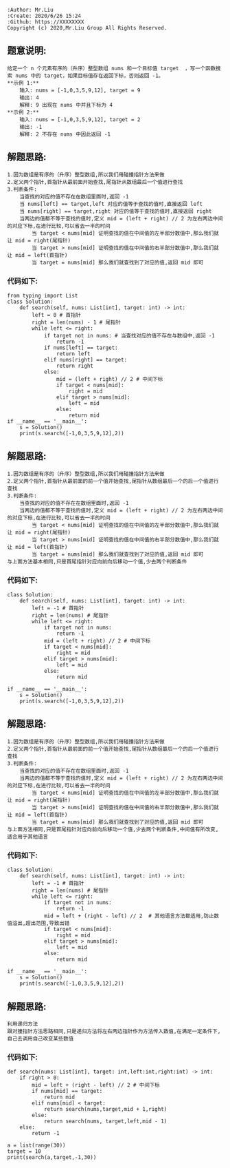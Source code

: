     :Author: Mr.Liu
    :Create: 2020/6/26 15:24
    :Github: https://XXXXXXXX
    Copyright (c) 2020,Mr.Liu Group All Rights Reserved.

## 题意说明:
    给定一个 n 个元素有序的（升序）整型数组 nums 和一个目标值 target  ，写一个函数搜索 nums 中的 target，如果目标值存在返回下标，否则返回 -1。
    **示例 1:**
        输入: nums = [-1,0,3,5,9,12], target = 9
        输出: 4
        解释: 9 出现在 nums 中并且下标为 4
    **示例 2:**
        输入: nums = [-1,0,3,5,9,12], target = 2
        输出: -1
        解释: 2 不存在 nums 中因此返回 -1

## 解题思路:
    1.因为数组是有序的（升序）整型数组,所以我们用碰撞指针方法来做
    2.定义两个指针,首指针从最前面开始查找,尾指针从数组最后一个值进行查找
    3.判断条件:
        当查找的对应的值不存在在数组里面时,返回 -1
        当 nums[left] == target,left 对应的值等于查找的值时,直接返回 left
        当 nums[right] == target,right 对应的值等于查找的值时,直接返回 right
        当两边的值都不等于查找的值时,定义 mid = (left + right) // 2 为左右两边中间的对应下标,在进行比较,可以省去一半的时间
            当 target < nums[mid] 证明查找的值在中间值的左半部分数值中,那么我们就让 mid = right(尾指针) 
            当 target > nums[mid] 证明查找的值在中间值的右半部分数值中,那么我们就让 mid = left(首指针) 
            当 target = nums[mid] 那么我们就查找到了对应的值,返回 mid 即可

### 代码如下:
    from typing import List
    class Solution:
        def search(self, nums: List[int], target: int) -> int:
            left = 0 # 首指针
            right = len(nums) - 1 # 尾指针
            while left <= right:
                if target not in nums: # 当查找对应的值不存在与数组中,返回 -1
                    return -1
                if nums[left] == target:
                    return left
                elif nums[right] == target:
                    return right
                else:
                    mid = (left + right) // 2 # 中间下标
                    if target < nums[mid]:
                        right = mid
                    elif target > nums[mid]:
                        left = mid
                    else:
                        return mid
    if __name__ == '__main__':
        s = Solution()
        print(s.search([-1,0,3,5,9,12],2))

## 解题思路:
    1.因为数组是有序的（升序）整型数组,所以我们用碰撞指针方法来做
    2.定义两个指针,首指针从最前面的前一个值开始查找,尾指针从数组最后一个的后一个值进行查找
    3.判断条件:
        当查找的对应的值不存在在数组里面时,返回 -1
        当两边的值都不等于查找的值时,定义 mid = (left + right) // 2 为左右两边中间的对应下标,在进行比较,可以省去一半的时间
            当 target < nums[mid] 证明查找的值在中间值的左半部分数值中,那么我们就让 mid = right(尾指针) 
            当 target > nums[mid] 证明查找的值在中间值的右半部分数值中,那么我们就让 mid = left(首指针) 
            当 target = nums[mid] 那么我们就查找到了对应的值,返回 mid 即可
    与上面方法基本相同,只是首尾指针对应向前向后移动一个值,少去两个判断条件

### 代码如下:
    class Solution:
        def search(self, nums: List[int], target: int) -> int:
            left = -1 # 首指针
            right = len(nums) # 尾指针
            while left <= right:
                if target not in nums:
                    return -1
                mid = (left + right) // 2 # 中间下标
                if target < nums[mid]:
                    right = mid
                elif target > nums[mid]:
                    left = mid
                else:
                    return mid
    
    if __name__ == '__main__':
        s = Solution()
        print(s.search([-1,0,3,5,9,12],2))

## 解题思路:
    1.因为数组是有序的（升序）整型数组,所以我们用碰撞指针方法来做
    2.定义两个指针,首指针从最前面的前一个值开始查找,尾指针从数组最后一个的后一个值进行查找
    3.判断条件:
        当查找的对应的值不存在在数组里面时,返回 -1
        当两边的值都不等于查找的值时,定义 mid = (left + right) // 2 为左右两边中间的对应下标,在进行比较,可以省去一半的时间
            当 target < nums[mid] 证明查找的值在中间值的左半部分数值中,那么我们就让 mid = right(尾指针) 
            当 target > nums[mid] 证明查找的值在中间值的右半部分数值中,那么我们就让 mid = left(首指针) 
            当 target = nums[mid] 那么我们就查找到了对应的值,返回 mid 即可
    与上面方法相同,只是首尾指针对应向前向后移动一个值,少去两个判断条件,中间值有所改变,适合用于其他语言

### 代码如下:
    class Solution:
        def search(self, nums: List[int], target: int) -> int:
            left = -1 # 首指针
            right = len(nums) # 尾指针
            while left <= right:
                if target not in nums:
                    return -1
                mid = left + (right - left) // 2  # 其他语言方法都适用,防止数值溢出,超出范围,导致出错
                if target < nums[mid]:
                    right = mid
                elif target > nums[mid]:
                    left = mid
                else:
                    return mid
    
    if __name__ == '__main__':
        s = Solution()
        print(s.search([-1,0,3,5,9,12],2))

## 解题思路:
    利用递归方法
    跟对撞指针方法思路相同,只是递归方法将左右两边指针作为方法传入数值,在满足一定条件下,自己去调用自己改变某些数值

### 代码如下:
    def search(nums: List[int], target: int,left:int,right:int) -> int:
        if right > 0:
            mid = left + (right - left) // 2 # 中间下标
            if nums[mid] == target:
                return mid
            elif nums[mid] < target:
                return search(nums,target,mid + 1,right)
            else:
                return search(nums, target,left,mid - 1)
        else:
            return -1
    
    a = list(range(30))
    target = 10
    print(search(a,target,-1,30))